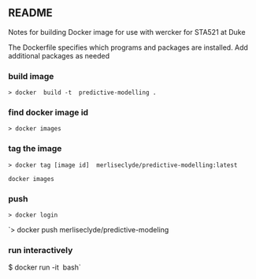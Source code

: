 ## README

Notes for building Docker image for use with wercker for STA521 at Duke

The Dockerfile specifies which programs and packages are installed.  Add additional packages as needed

### build image

`> docker  build -t  predictive-modelling .`

### find docker image id

`> docker images`

### tag the image

`> docker tag [image id]  merliseclyde/predictive-modelling:latest`

`docker images`

### push

`> docker login`

`> docker push merliseclyde/predictive-modeling

### run interactively



$ docker run -it <Image ID> bash`

